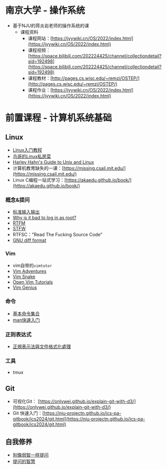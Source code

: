 # 南京大学 - 操作系统

- 基于NJU的蒋炎岩老师的操作系统的课
	- 课程资料
		- 课程网站：[https://jyywiki.cn/OS/2022/index.html](https://jyywiki.cn/OS/2022/index.html)
		- 课程视频：[https://space.bilibili.com/202224425/channel/collectiondetail?sid=192498](https://space.bilibili.com/202224425/channel/collectiondetail?sid=192498)
		- 课程教材：[http://pages.cs.wisc.edu/~remzi/OSTEP/](http://pages.cs.wisc.edu/~remzi/OSTEP/)
		- 课程作业：[https://jyywiki.cn/OS/2022/index.html](https://jyywiki.cn/OS/2022/index.html)
# 前置课程 - 计算机系统基础

## Linux

- [Linux入门教程](https://nju-projectn.github.io/ics-pa-gitbook/ics2024/linux.html)
- [鸟哥的Linux私房菜](https://linux.vbird.org/linux_basic/)
- [Harley Hahn's Guide to Unix and Linux](https://www.harley.com/unix-book/book/chapters/home.html)
- 计算机教育缺失的一课：[https://missing.csail.mit.edu/](https://missing.csail.mit.edu/)
- Linux C编程一站式学习：[https://akaedu.github.io/book/](https://akaedu.github.io/book/)

### 概念&提问

- [标准输入输出](https://en.wikipedia.org/wiki/Standard_streams)
- [Why is it bad to log in as root?](https://askubuntu.com/questions/16178/why-is-it-bad-to-log-in-as-root)
- [RTFM](https://en.wikipedia.org/wiki/RTFM)
- [STFW](https://en.wiktionary.org/wiki/STFW)
- RTFSC："Read The Fucking Source Code"
- [GNU diff format](https://www.gnu.org/software/diffutils/manual/html_node/Unified-Format.html)
### Vim

- vim自带的`vimtutor`
- [Vim Adventures](http://vim-adventures.com/)
- [Vim Snake](http://www.vimsnake.com/)
- [Open Vim Tutorials](http://www.openvim.com/tutorial.html)
- [Vim Genius](http://www.vimgenius.com/)
### 命令

- [基本命令集合](https://linux.cn/article-6160-1.html)
- [man快速入门](https://nju-projectn.github.io/ics-pa-gitbook/ics2024/man.html)
### 正则表达式

- [正規表示法與文件格式化處理](https://linux.vbird.org/linux_basic/centos7/0330regularex.php)

### 工具

- tmux
## Git

- 可视化Git： [https://onlywei.github.io/explain-git-with-d3/](https://onlywei.github.io/explain-git-with-d3/)
- Git 快速入门：[https://nju-projectn.github.io/ics-pa-gitbook/ics2024/git.html](https://nju-projectn.github.io/ics-pa-gitbook/ics2024/git.html)

## 自我修养

- [别像弱智一样提问](https://github.com/tangx/Stop-Ask-Questions-The-Stupid-Ways/blob/master/README.md)
- [提问的智慧](https://github.com/ryanhanwu/How-To-Ask-Questions-The-Smart-Way/blob/main/README-zh_CN.md)